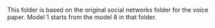 This folder is based on the original social networks folder for the voice paper. Model 1 starts from the model 8 in that folder. 